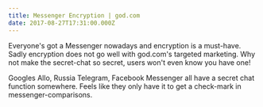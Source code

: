 ```yaml
---
title: Messenger Encryption | god.com
date: 2017-08-27T17:31:00.000Z
---
```


Everyone's got a Messenger nowadays and encryption is a must-have. Sadly encryption does not go well with god.com's targeted marketing. Why not make the secret-chat so secret, users won't even know you have one!

<section class="hidden" aria-description="Hidden text" tabindex="0">
Googles Allo, Russia Telegram, Facebook Messenger all have a secret chat function somewhere. Feels like they only have it to get a check-mark in messenger-comparisons.
</section>